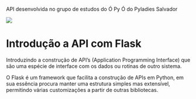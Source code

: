 API desenvolvida no grupo de estudos do Ó Py Ó do Pyladies Salvador

<img src="orgulhe-se.png">

# Introdução a API com Flask

Introduzindo a construção de API’s (Application Programming Interface) que são uma espécie de interface com os dados ou rotinas de outro sistema.

O Flask é um framework que facilita a construção de APIs em Python, em sua essência procura manter uma estrutura simples mas extensível, permitindo várias customizações a partir de outras bibliotecas.
